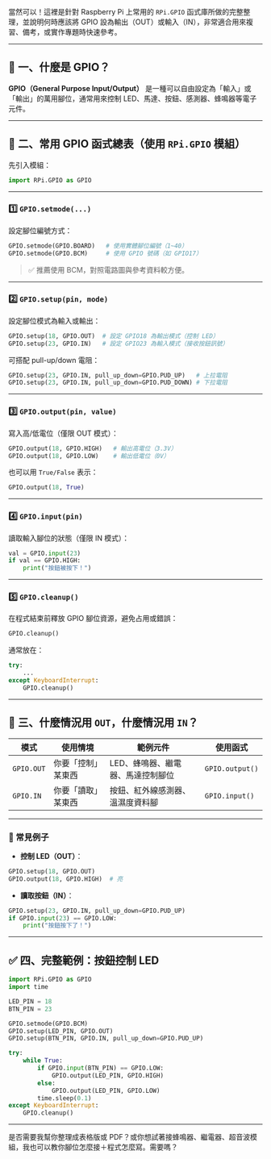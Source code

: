 當然可以！這裡是針對 Raspberry Pi 上常用的 `RPi.GPIO` 函式庫所做的完整整理，並說明何時應該將 GPIO 設為輸出（OUT）或輸入（IN），非常適合用來複習、備考，或實作專題時快速參考。

---

## 🧠 一、什麼是 GPIO？

**GPIO（General Purpose Input/Output）** 是一種可以自由設定為「輸入」或「輸出」的萬用腳位，通常用來控制 LED、馬達、按鈕、感測器、蜂鳴器等電子元件。

---

## 📌 二、常用 GPIO 函式總表（使用 `RPi.GPIO` 模組）

先引入模組：
```python
import RPi.GPIO as GPIO
```

---

### 1️⃣ `GPIO.setmode(...)`

設定腳位編號方式：

```python
GPIO.setmode(GPIO.BOARD)   # 使用實體腳位編號（1~40）
GPIO.setmode(GPIO.BCM)     # 使用 GPIO 號碼（如 GPIO17）
```

> ✅ 推薦使用 BCM，對照電路圖與參考資料較方便。

---

### 2️⃣ `GPIO.setup(pin, mode)`

設定腳位模式為輸入或輸出：

```python
GPIO.setup(18, GPIO.OUT)  # 設定 GPIO18 為輸出模式（控制 LED）
GPIO.setup(23, GPIO.IN)   # 設定 GPIO23 為輸入模式（接收按鈕訊號）
```

可搭配 pull-up/down 電阻：
```python
GPIO.setup(23, GPIO.IN, pull_up_down=GPIO.PUD_UP)   # 上拉電阻
GPIO.setup(23, GPIO.IN, pull_up_down=GPIO.PUD_DOWN) # 下拉電阻
```

---

### 3️⃣ `GPIO.output(pin, value)`

寫入高/低電位（僅限 OUT 模式）：

```python
GPIO.output(18, GPIO.HIGH)   # 輸出高電位（3.3V）
GPIO.output(18, GPIO.LOW)    # 輸出低電位（0V）
```

也可以用 `True/False` 表示：
```python
GPIO.output(18, True)
```

---

### 4️⃣ `GPIO.input(pin)`

讀取輸入腳位的狀態（僅限 IN 模式）：

```python
val = GPIO.input(23)
if val == GPIO.HIGH:
    print("按鈕被按下！")
```

---

### 5️⃣ `GPIO.cleanup()`

在程式結束前釋放 GPIO 腳位資源，避免占用或錯誤：

```python
GPIO.cleanup()
```

通常放在：
```python
try:
    ...
except KeyboardInterrupt:
    GPIO.cleanup()
```

---

## 🧩 三、什麼情況用 `OUT`，什麼情況用 `IN`？

| 模式 | 使用情境 | 範例元件 | 使用函式 |
|------|-----------|----------|-----------|
| `GPIO.OUT` | 你要「控制」某東西 | LED、蜂鳴器、繼電器、馬達控制腳位 | `GPIO.output()` |
| `GPIO.IN`  | 你要「讀取」某東西 | 按鈕、紅外線感測器、溫濕度資料腳 | `GPIO.input()` |

---

### 🔧 常見例子

- **控制 LED（OUT）**：
```python
GPIO.setup(18, GPIO.OUT)
GPIO.output(18, GPIO.HIGH)  # 亮
```

- **讀取按鈕（IN）**：
```python
GPIO.setup(23, GPIO.IN, pull_up_down=GPIO.PUD_UP)
if GPIO.input(23) == GPIO.LOW:
    print("按鈕按下了！")
```

---

## ✅ 四、完整範例：按鈕控制 LED

```python
import RPi.GPIO as GPIO
import time

LED_PIN = 18
BTN_PIN = 23

GPIO.setmode(GPIO.BCM)
GPIO.setup(LED_PIN, GPIO.OUT)
GPIO.setup(BTN_PIN, GPIO.IN, pull_up_down=GPIO.PUD_UP)

try:
    while True:
        if GPIO.input(BTN_PIN) == GPIO.LOW:
            GPIO.output(LED_PIN, GPIO.HIGH)
        else:
            GPIO.output(LED_PIN, GPIO.LOW)
        time.sleep(0.1)
except KeyboardInterrupt:
    GPIO.cleanup()
```

---

是否需要我幫你整理成表格版或 PDF？或你想試著接蜂鳴器、繼電器、超音波模組，我也可以教你腳位怎麼接＋程式怎麼寫。需要嗎？
